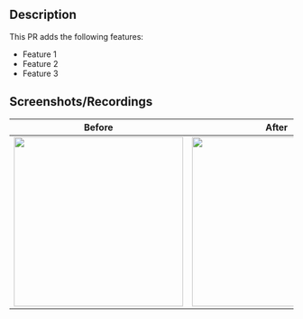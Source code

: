 ## Description

This PR adds the following features:
- Feature 1
- Feature 2
- Feature 3

## Screenshots/Recordings

| Before | After |
|:-------:|:-------:|
| <img width=300 src="https://qph.cf2.quoracdn.net/main-qimg-729a22aba98d1235fdce4883accaf81e" /> | <img width=300 src="https://github.githubassets.com/assets/GitHub-Mark-ea2971cee799.png" /> |
